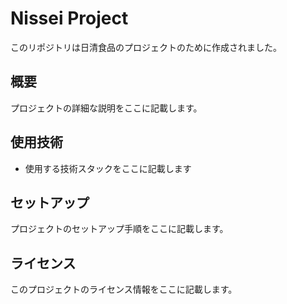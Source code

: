 # Nissei Project

このリポジトリは日清食品のプロジェクトのために作成されました。

## 概要

プロジェクトの詳細な説明をここに記載します。

## 使用技術

- 使用する技術スタックをここに記載します

## セットアップ

プロジェクトのセットアップ手順をここに記載します。

## ライセンス

このプロジェクトのライセンス情報をここに記載します。 